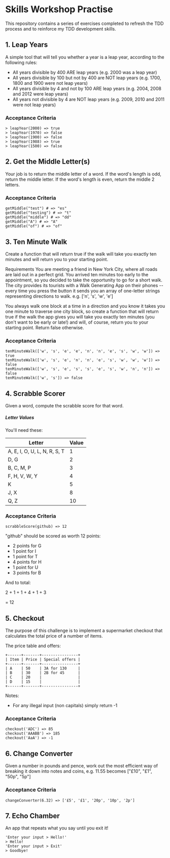 # Skills Workshop Practise

This repository contains a series of exercises completed to refresh the TDD process and to reinforce my TDD development skills.

## 1. Leap Years
A simple tool that will tell you whether a year is a leap year, according to the following rules:

- All years divisible by 400 ARE leap years (e.g. 2000 was a leap year)
- All years divisible by 100 but not by 400 are NOT leap years (e.g. 1700, 1800 and 1900 were not leap years)
- All years divisible by 4 and not by 100 ARE leap years (e.g. 2004, 2008 and 2012 were leap years)
- All years not divisible by 4 are NOT leap years (e.g. 2009, 2010 and 2011 were not leap years)

### Acceptance Criteria

```
> leapYear(2000) => true
> leapYear(1970) => false
> leapYear(1900) => false
> leapYear(1988) => true
> leapYear(1500) => false
```

## 2. Get the Middle Letter(s)

Your job is to return the middle letter of a word. If the word's length is odd, return the middle letter. If the word's length is even, return the middle 2 letters.

### Acceptance Criteria

```
getMiddle("test") # => "es"
getMiddle("testing") # => "t"
getMiddle("middle") # => "dd"
getMiddle("A") # => "A"
getMiddle("of") # => "of"
```

## 3. Ten Minute Walk

Create a function that will return true if the walk will take you exactly ten minutes and will return you to your starting point.

Requirements
You are meeting a friend in New York City, where all roads are laid out in a perfect grid. You arrived ten minutes too early to the appointment, so you decided to take the opportunity to go for a short walk.
The city provides its tourists with a Walk Generating App on their phones -- every time you press the button it sends you an array of one-letter strings representing directions to walk. e.g. ['n', 's', 'w', 'e']

You always walk one block at a time in a direction and you know it takes you one minute to traverse one city block, so create a function that will return true if the walk the app gives you will take you exactly ten minutes (you don't want to be early or late!) and will, of course, return you to your starting point. Return false otherwise.

### Acceptance Criteria
```
tenMinuteWalk(['w', 's', 'e', 'e', 'n', 'n', 'e', 's', 'w', 'w']) => true
tenMinuteWalk(['w', 's', 'e', 'n', 'n', 'e', 's', 'w', 'w', 'w']) => false
tenMinuteWalk(['w', 's', 'e', 's', 's', 'e', 's', 'w', 'n', 'n']) => false
tenMinuteWalk(['w', 's']) => false
```

## 4. Scrabble Scorer

Given a word, compute the scrabble score for that word.

##### Letter Values

You'll need these:

| Letter                        | Value  |
| ----                          |  ----  |
| A, E, I, O, U, L, N, R, S, T  |     1  |
| D, G                          |     2  |
| B, C, M, P                    |     3  |
| F, H, V, W, Y                 |     4  |
| K                             |     5  |
| J, X                          |     8  |
| Q, Z                          |     10 |

### Acceptance Criteria
```
scrabbleScore(github) => 12
```
"github" should be scored as worth 12 points:

- 2 points for G
- 1 point for I
- 1 point for T
- 4 points for H
- 1 point for U
- 3 points for B

And to total:

2 + 1 + 1 + 4 + 1 + 3

= 12

## 5. Checkout

The purpose of this challenge is to implement a supermarket checkout that calculates the total price of a number of items.

The price table and offers:
```
+------+-------+----------------+
| Item | Price | Special offers |
+------+-------+----------------+
| A    | 50    | 3A for 130     |
| B    | 30    | 2B for 45      |
| C    | 20    |                |
| D    | 15    |                |
+------+-------+----------------+
```

Notes:
 - For any illegal input (non capitals) simply return -1

 ### Acceptance Criteria
```
checkout('ADC') => 85
checkout('AAABB') => 185
checkout('AaA') => -1
```

 ## 6. Change Converter

Given a number in pounds and pence, work out the most efficient way of breaking it down into notes and coins, e.g. 11.55 becomes ["£10", "£1", "50p", "5p"]

 ### Acceptance Criteria
```
changeConverter(6.32) => ['£5', '£1', '20p', '10p', '2p']
```

## 7. Echo Chamber
An app that repeats what you say until you exit it!

```
'Enter your input > Hello!'
> Hello!
'Enter your input > Exit'
> Goodbye!
```

